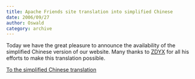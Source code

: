 ```yaml
---
title: Apache Friends site translation into simplified Chinese
date: 2006/09/27
author: Oswald
category: archive
---
```


Today we have the great pleasure to announce the availability of the simplified Chinese version of our website. Many thanks to [ZDYX](http://zdyx.org/) for all his efforts to make this translation possible.

[To the simplified Chinese translation](http://www.apachefriends.org/zh_cn/index.html)
